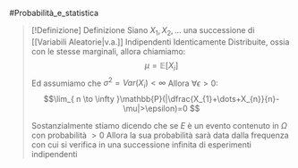 #Probabilità_e_statistica 
>[!Definizione]  Definizione
>Siano $X_{1},X_{2},\dots$ una successione di [[Variabili Aleatorie|v.a.]] Indipendenti Identicamente Distribuite, ossia con le stesse marginali, allora chiamiamo:
>$$\mu=\mathbb{E}[X_{i}]$$
>Ed assumiamo che $\sigma^2=Var(X_{i})<\infty$
>Allora $\forall \epsilon>0$:
>$$\lim_{ n \to \infty }\mathbb{P}(|\dfrac{X_{1}+\dots+X_{n}}{n}-\mu|>\epsilon)=0 $$
>
>Sostanzialmente stiamo dicendo che se $E$ è un evento contenuto in $\Omega$ con probabilità $>0$
>Allora la sua probabilità sarà data dalla frequenza con cui si verifica in una successione infinita di esperimenti indipendenti
